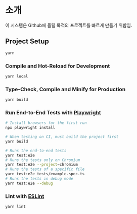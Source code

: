 # 소개

이 시스템은 Github에 올릴 목적의 프로젝트를 빠르게 만들기 위함임.

## Project Setup

```sh
yarn
```

### Compile and Hot-Reload for Development

```sh
yarn local
```

### Type-Check, Compile and Minify for Production

```sh
yarn build
```

### Run End-to-End Tests with [Playwright](https://playwright.dev)

```sh
# Install browsers for the first run
npx playwright install

# When testing on CI, must build the project first
yarn build

# Runs the end-to-end tests
yarn test:e2e
# Runs the tests only on Chromium
yarn test:e2e --project=chromium
# Runs the tests of a specific file
yarn test:e2e tests/example.spec.ts
# Runs the tests in debug mode
yarn test:e2e --debug
```

### Lint with [ESLint](https://eslint.org/)

```sh
yarn lint
```
